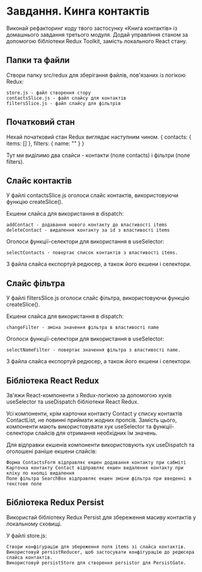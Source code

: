 # Завдання. Кинга контактiв

Виконай рефакторинг коду твого застосунку «Книга контактів» із домашнього завдання третього модуля. Додай управління станом за допомогою бібліотеки Redux Toolkit, замість локального React стану.

## Папки та файли

Створи папку src/redux для зберігання файлів, пов'язаних із логікою Redux:

    store.js - файл створення стору
    contactsSlice.js - файл слайсу для контактів
    filtersSlice.js - файл слайсу для фільтрів

## Початковий стан

Нехай початковий стан Redux виглядає наступним чином.
{
  contacts: {
		items: []
	},
  filters: {
		name: ""
	}
}

Тут ми виділимо два слайси - контакти (поле contacts) і фільтри (поле filters).

## Слайс контактів

У файлі contactsSlice.js оголоси слайс контактів, використовуючи функцію createSlice().

Екшени слайса для використання в dispatch:

    addContact - додавання нового контакту до властивості items
    deleteContact - видалення контакту за id з властивості items

Оголоси функції-селектори для використання в useSelector:

    selectContacts - повертає список контактів з властивості items.

З файла слайса експортуй редюсер, а також його екшени і селектори.

## Слайс фільтра

У файлі filtersSlice.js оголоси слайс фільтра, використовуючи функцію createSlice().

Екшени слайса для використання в dispatch:

    changeFilter - зміна значення фільтра в властивості name

Оголоси функції-селектори для використання в useSelector:

    selectNameFilter - повертає значення фільтра з властивості name.

З файла слайса експортуй редюсер, а також його екшени і селектори.

## Бібліотека React Redux

Зв'яжи React-компоненти з Redux-логікою за допомогою хуків useSelector та useDispatch бібліотеки React Redux.

Усі компоненти, крім карточки контакту Contact у списку контактів ContactList, не повинні приймати жодних пропсів. Замість цього, компоненти мають використовувати хук useSelector та функції-селектори слайсів для отримання необхідних їм значень.

Для відправки екшенів компоненти використовують хук useDispatch та оголошені раніше екшени слайсів:

    Форма ContactsForm відправляє екшен додавання контакту при сабміті
    Карточка контакту Contact відправляє екшен видалення контакту при кліку по кнопці видалення
    Поле фільтра SearchBox відправляє екшен зміни фільтра при введенні в текстове поле

## Бібліотека Redux Persist

Використай бібліотеку Redux Persist для збереження масиву контактів у локальному сховищі.

У файлі store.js:

    Створи конфігурацію для збереження поля items зі слайса контактів.
    Використовуй persistReducer, щоб застосувати конфігурацію до редюсера слайса контактів.
    Використовуй persistStore для створення persistor для PersistGate.
